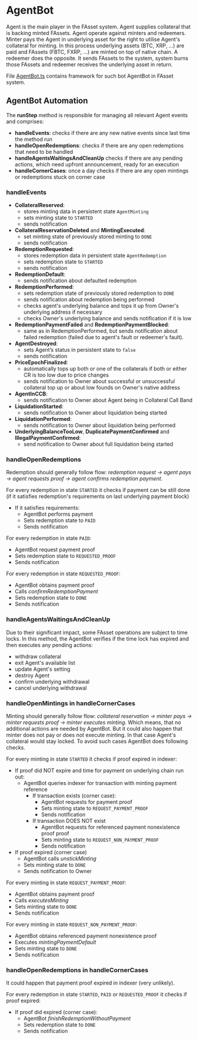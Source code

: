 # AgentBot

Agent is the main player in the FAsset system. Agent supplies collateral that is backing minted FAssets. Agent operate against minters and redeemers. Minter pays the Agent in underlying asset for the right to utilise Agent's collateral for minting. In this process underlying assets (BTC, XRP, ...) are paid and FAssets (FBTC, FXRP, ...) are minted on top of native chain.
A redeemer does the opposite. It sends FAssets to the system, system burns those FAssets and redeemer receives the underlying asset in return.

File [AgentBot.ts](../../src/actors/AgentBot.ts) contains framework for such bot AgentBot in FAsset system.

## AgentBot Automation

The **runStep** method is responsible for managing all relevant Agent events and comprises:

-   **handleEvents**: checks if there are any new native events since last time the method run
-   **handleOpenRedemptions**: checks if there are any open redemptions that need to be handled
-   **handleAgentsWaitingsAndCleanUp** checks if there are any pending actions, which need upfront announcement, ready for an execution
-   **handleCornerCases**: once a day checks if there are any open mintings or redemptions stuck on corner case

### handleEvents

-   **CollateralReserved**:
    -   stores minting data in persistent state `AgentMinting`
    -   sets minting state to `STARTED`
    -   sends notification
-   **CollateralReservationDeleted** and **MintingExecuted**:
    -   set minting state of previously stored minting to `DONE`
    -   sends notification
-   **RedemptionRequested**:
    -   stores redemption data in persistent state `AgentRedemption`
    -   sets redemption state to `STARTED`
    -   sends notification
-   **RedemptionDefault**:
    -   sends notification about defaulted redemption
-   **RedemptionPerformed**:
    -   sets redemption state of previously stored redemption to `DONE`
    -   sends notification about redemption being performed
    -   checks agent's underlying balance and tops it up from Owner's underlying address if necessary
    -   checks Owner's underlying balance and sends notification if it is low
-   **RedemptionPaymentFailed** and **RedemptionPaymentBlocked**:
    -   same as in RedemptionPerformed, but sends notification about failed redemption (failed due to agent's fault or redeemer's fault).
-   **AgentDestroyed**:
    -   sets Agent’s status in persistent state to `false`
    -   sends notification
-   **PriceEpochFinalized**:
    -   automatically tops up both or one of the collaterals if both or either CR is too low due to price changes
    -   sends notification to Owner about successful or unsuccessful collateral top up or about low founds on Owner's native address
-   **AgentInCCB**:
    -   sends notification to Owner about Agent being in Collateral Call Band
-   **LiquidationStarted**:
    -   sends notification to Owner about liquidation being started
-   **LiquidationPerformed**:
    -   sends notification to Owner about liquidation being performed
-   **UnderlyingBalanceTooLow**, **DuplicatePaymentConfirmed** and **IllegalPaymentConfirmed**:
    -   send notification to Owner about full liquidation being started

### handleOpenRedemptions

Redemption should generally follow flow: _redemption request -> agent pays -> agent requests proof -> agent confirms redemption payment_.

For every redemption in state `STARTED` it checks if payment can be still done (if it satisfies redemption's requirements on last underlying payment block)

-   If it satisfies requirements:
    -   AgentBot performs payment
    -   Sets redemption state to `PAID`
    -   Sends notification

For every redemption in state `PAID`:

-   AgentBot request payment proof
-   Sets redemption state to `REQUESTED_PROOF`
-   Sends notification

For every redemption in state `REQUESTED_PROOF`:

-   AgentBot obtains payment proof
-   Calls _confirmRedemptionPayment_
-   Sets redemption state to `DONE`
-   Sends notification

### handleAgentsWaitingsAndCleanUp

Due to their significant impact, some FAsset operations are subject to time locks. In this method, the AgentBot verifies if the time lock has expired and then executes any pending actions:

-   withdraw collateral
-   exit Agent's available list
-   update Agent's setting
-   destroy Agent
-   confirm underlying withdrawal
-   cancel underlying withdrawal

### handleOpenMintings in handleCornerCases

Minting should generally follow flow: _collateral reservation -> minter pays -> minter requests proof -> minter executes minting_. Which means, that no additional actions are needed by AgentBot. But it could also happen that minter does not pay or does not execute minting. In that case Agent's collateral would stay locked. To avoid such cases AgentBot does following checks.

For every minting in state `STARTED` it checks if proof expired in indexer:

-   If proof did NOT expire and time for payment on underlying chain run out:
    -   AgentBot queries indexer for transaction with minting payment reference
        -   If transaction exists (corner case):
            -   AgentBot requests for payment proof
            -   Sets minting state to `REQUEST_PAYMENT_PROOF`
            -   Sends notification
        -   If transaction DOES NOT exist
            -   AgentBot requests for referenced payment nonexistence proof proof
            -   Sets minting state to `REQUEST_NON_PAYMENT_PROOF`
            -   Sends notification
-   If proof expired (corner case)
    -   AgentBot calls _unstickMinting_
    -   Sets minting state to `DONE`
    -   Sends notification to Owner

For every minting in state `REQUEST_PAYMENT_PROOF`:

-   AgentBot obtains payment proof
-   Calls _executesMinting_
-   Sets minting state to `DONE`
-   Sends notification

For every minting in state `REQUEST_NON_PAYMENT_PROOF`:

-   AgentBot obtains referenced payment nonexistence proof
-   Executes _mintingPaymentDefault_
-   Sets minting state to `DONE`
-   Sends notification

### handleOpenRedemptions in handleCornerCases

It could happen that payment proof expired in indexer (very unlikely).

For every redemption in state `STARTED`, `PAID` or `REQUESTED_PROOF` it checks if proof expired:

-   If proof did expired (corner case):
    -   AgentBot _finishRedemptionWithoutPayment_
    -   Sets redemption state to `DONE`
    -   Sends notification
